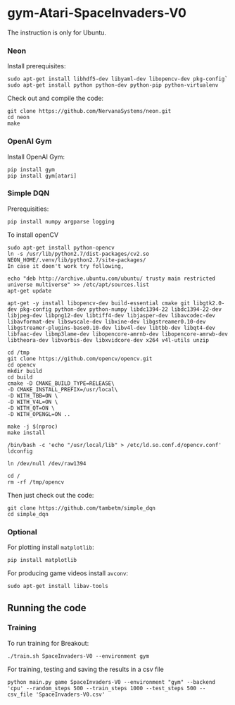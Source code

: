 # gym-Atari-SpaceInvaders-V0

The instruction is only for Ubuntu.

### Neon
Install prerequisites:

```
sudo apt-get install libhdf5-dev libyaml-dev libopencv-dev pkg-config`
sudo apt-get install python python-dev python-pip python-virtualenv
```

Check out and compile the code:

```
git clone https://github.com/NervanaSystems/neon.git
cd neon
make
```

### OpenAI Gym

Install OpenAI Gym:

```
pip install gym
pip install gym[atari]
```

### Simple DQN

Prerequisities:

`pip install numpy argparse logging`

To install openCV

```
sudo apt-get install python-opencv
ln -s /usr/lib/python2.7/dist-packages/cv2.so NEON_HOME/.venv/lib/python2.7/site-packages/
In case it doen't work try following,

echo "deb http://archive.ubuntu.com/ubuntu/ trusty main restricted universe multiverse" >> /etc/apt/sources.list
apt-get update

apt-get -y install libopencv-dev build-essential cmake git libgtk2.0-dev pkg-config python-dev python-numpy libdc1394-22 libdc1394-22-dev libjpeg-dev libpng12-dev libtiff4-dev libjasper-dev libavcodec-dev libavformat-dev libswscale-dev libxine-dev libgstreamer0.10-dev libgstreamer-plugins-base0.10-dev libv4l-dev libtbb-dev libqt4-dev libfaac-dev libmp3lame-dev libopencore-amrnb-dev libopencore-amrwb-dev libtheora-dev libvorbis-dev libxvidcore-dev x264 v4l-utils unzip

cd /tmp
git clone https://github.com/opencv/opencv.git
cd opencv
mkdir build
cd build
cmake -D CMAKE_BUILD_TYPE=RELEASE\
-D CMAKE_INSTALL_PREFIX=/usr/local\
-D WITH_TBB=ON \ 
-D WITH_V4L=ON \
-D WITH_QT=ON \
-D WITH_OPENGL=ON ..

make -j $(nproc)
make install

/bin/bash -c 'echo "/usr/local/lib" > /etc/ld.so.conf.d/opencv.conf'
ldconfig

ln /dev/null /dev/raw1394

cd /
rm -rf /tmp/opencv
```

Then just check out the code:

```
git clone https://github.com/tambetm/simple_dqn
cd simple_dqn
```
### Optional

For plotting install `matplotlib`:

`pip install matplotlib`

For producing game videos install `avconv`:

`sudo apt-get install libav-tools`

## Running the code
### Training 
To run training for Breakout:

`./train.sh SpaceInvaders-V0 --environment gym`

For training, testing and saving the results in a csv file 

`python main.py game SpaceInvaders-V0 --environment "gym" --backend 'cpu' --random_steps 500 --train_steps 1000 --test_steps 500 --csv_file 'SpaceInvaders-V0.csv' `
